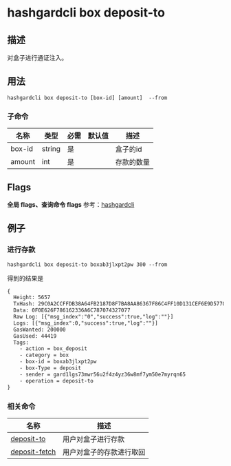 # hashgardcli box deposit-to

## 描述
对盒子进行通证注入。



## 用法
```shell
hashgardcli box deposit-to [box-id] [amount]  --from
```



### 子命令

| 名称   | 类型   | 必需 | 默认值 | 描述         |
| ------ | ------ | -------- | ------ | ------------ |
| box-id | string | 是       |        | 盒子的id |
| amount | int   | 是       |        | 存款的数量   |



## Flags

 **全局 flags、查询命令 flags** 参考：[hashgardcli](../README.md)

## 例子
### 进行存款

```
hashgardcli box deposit-to boxab3jlxpt2pw 300 --from
```


得到的结果是

```txt
{
  Height: 5657
  TxHash: 29C0A2CCFFDB38A64FB2187D8F7BA8AA86367F86C4FF10D131CEF6E9D5770235
  Data: 0F0E626F786162336A6C787074327077
  Raw Log: [{"msg_index":"0","success":true,"log":""}]
  Logs: [{"msg_index":0,"success":true,"log":""}]
  GasWanted: 200000
  GasUsed: 44419
  Tags:
    - action = box_deposit
    - category = box
    - box-id = boxab3jlxpt2pw
    - box-Type = deposit
    - sender = gard1lgs73mwr56u2f4z4yz36w8mf7ym50e7myrqn65
    - operation = deposit-to
}
```



### 相关命令

| 名称                              | 描述                     |
| --------------------------------- | ------------------------ |
| [deposit-to](deposit-to.md)       | 用户对盒子进行存款       |
| [deposit-fetch](deposit-fetch.md) | 用户对盒子的存款进行取回 |
